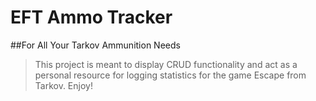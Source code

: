 # EFT Ammo Tracker

##For All Your Tarkov Ammunition Needs
>This project is meant to display CRUD functionality and act as a personal resource for logging statistics for the game Escape from Tarkov. Enjoy!

